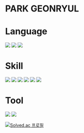 # PARK GEONRYUL

# Language
<p align="left">
  <img src="https://img.shields.io/badge/C%2B%2B-%2300599C?style=for-the-badge&logo=cplusplus">
  <img src="https://img.shields.io/badge/JAVA-007396?style=for-the-badge&logo=java&logoColor=white">
  <img src="https://img.shields.io/badge/python-%233776AB?style=for-the-badge&logo=python&logoColor=white">
</p>

# Skill
<p align="left">
  <img src="https://img.shields.io/badge/AWS-%23232F3E?style=for-the-badge&logo=amazonwebservices">
  <img src="https://img.shields.io/badge/naver_cloud_platform-%2303C75A?style=for-the-badge&logo=naver&logoColor=white&link=https%3A%2F%2Fwww.ncloud.com">
  <img src="https://img.shields.io/badge/springboot-%236DB33F?style=for-the-badge&logo=springboot&logoColor=white">
  <img src="https://img.shields.io/badge/React-blue?style=for-the-badge&logo=React&logoColor=%2361DAFB">
  <img src="https://img.shields.io/badge/docker-%232496ED?style=for-the-badge&logo=docker&logoColor=white">
  <!-- <img src="https://img.shields.io/badge/kubernetes-%23326CE5?style=for-the-badge&logo=kubernetes&logoColor=white"> -->
  <!-- <img src="https://img.shields.io/badge/jenkins-%23D24939?style=for-the-badge&logo=jenkins&logoColor=white"> -->
  <img src="https://img.shields.io/badge/mysql-%234479A1?style=for-the-badge&logo=mysql&logoColor=white">
</p>

# Tool
<p align="left">
  <img src="https://img.shields.io/badge/Visual%20Studio%20Code-%2324adf2?style=for-the-badge">
  <img src="https://img.shields.io/badge/eclipse-%232C2255?style=for-the-badge&logo=eclipseide">
</p>

[![Solved.ac
프로필](http://mazassumnida.wtf/api/v2/generate_badge?boj=ghost11062)](https://solved.ac/ghost11062)